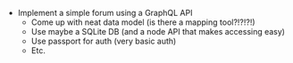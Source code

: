 * Implement a simple forum using a GraphQL API
  * Come up with neat data model (is there a mapping tool?!?!?!)
  * Use maybe a SQLite DB (and a node API that makes accessing easy)
  * Use passport for auth (very basic auth)
  * Etc.

